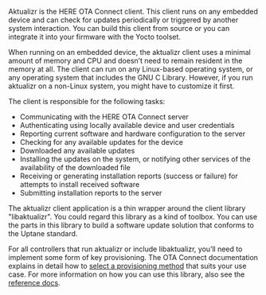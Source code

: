 Aktualizr is the HERE OTA Connect client. This client runs on any embedded device and can check for updates periodically or triggered by another system interaction. You can build this client from source or you can integrate it into your firmware with the Yocto toolset.

When running on an embedded device, the aktualizr client uses a minimal amount of memory and CPU and doesn’t need to remain resident in the memory at all. The client can run on any Linux-based operating system, or any operating system that includes the GNU C Library. However, if you run aktualizr on a non-Linux system, you might have to customize it first. 

The client is responsible for the following tasks:

* Communicating with the HERE OTA Connect server
* Authenticating using locally available device and user credentials
* Reporting current software and hardware configuration to the server
* Checking for any available updates for the device
* Downloaded any available updates
* Installing the updates on the system, or notifying other services of the availability of the downloaded file
* Receiving or generating installation reports (success or failure) for attempts to install received software
* Submitting installation reports to the server

The aktualizr client application is a thin wrapper around the client library "libaktualizr". You could regard this library as a kind of toolbox. You can use the parts in this library to build a software update solution that conforms to the Uptane standard. 

For all controllers that run aktualizr or include libaktualizr, you’ll need to implement some form of key provisioning. The OTA Connect documentation explains in detail how to [select a provisioning method](https://docs.atsgarage.com/client-config/client-provisioning-methods.html) that suits your use case. For more information on how you can use this library, also see the [reference docs](https://github.com/advancedtelematic/aktualizr/tree/master/docs).
